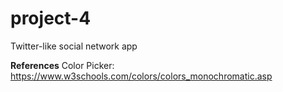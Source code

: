 # project-4
Twitter-like social network app

**References**
Color Picker: https://www.w3schools.com/colors/colors_monochromatic.asp
